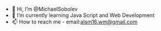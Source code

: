 - 👋 Hi, I’m @MichaelSobolev
- 🌱 I’m currently learning Java Script and Web Development
- 📫 How to reach me - email:alsm16.wm@gmail.com

<!---
MichaelSobolev/MichaelSobolev is a ✨ special ✨ repository because its `README.md` (this file) appears on your GitHub profile.
You can click the Preview link to take a look at your changes.
--->

